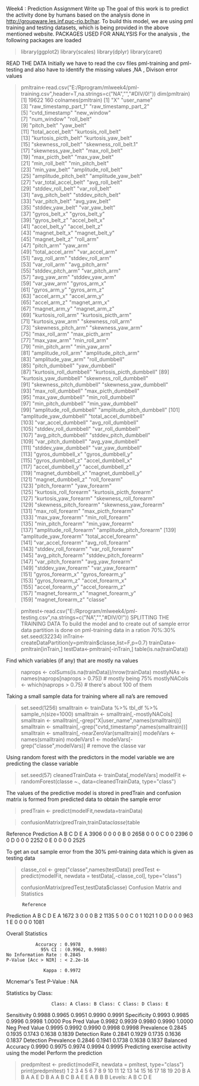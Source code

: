 Week4 : Prediction Assignment Write up
The goal of this work is to predict the activity done by humans based on the analysis done in http://groupware.les.inf.puc-rio.br/har.  To build this model, we are using pml training and testing datasets, which is being provided in the above mentioned website.
PACKAGES USED FOR ANALYSIS
For the analysis , the following packages are loaded
> library(ggplot2)
> library(scales)
> library(dplyr)
> library(caret)

READ THE DATA
Initially we have to read the csv files pml-training  and pml-testing and also have to identify the missing values ,NA , Divison error values
> pmltrain<-read.csv("E:/Rprogram/mlweek4/pml-training.csv",header=T,na.strings=c("NA","","#DIV/0!"))
> dim(pmltrain)
[1] 19622   160
> colnames(pmltrain)
  [1] "X"                        "user_name"               
  [3] "raw_timestamp_part_1"     "raw_timestamp_part_2"    
  [5] "cvtd_timestamp"           "new_window"              
  [7] "num_window"               "roll_belt"               
  [9] "pitch_belt"               "yaw_belt"                
 [11] "total_accel_belt"         "kurtosis_roll_belt"      
 [13] "kurtosis_picth_belt"      "kurtosis_yaw_belt"       
 [15] "skewness_roll_belt"       "skewness_roll_belt.1"    
 [17] "skewness_yaw_belt"        "max_roll_belt"           
 [19] "max_picth_belt"           "max_yaw_belt"            
 [21] "min_roll_belt"            "min_pitch_belt"          
 [23] "min_yaw_belt"             "amplitude_roll_belt"     
 [25] "amplitude_pitch_belt"     "amplitude_yaw_belt"      
 [27] "var_total_accel_belt"     "avg_roll_belt"           
 [29] "stddev_roll_belt"         "var_roll_belt"           
 [31] "avg_pitch_belt"           "stddev_pitch_belt"       
 [33] "var_pitch_belt"           "avg_yaw_belt"            
 [35] "stddev_yaw_belt"          "var_yaw_belt"            
 [37] "gyros_belt_x"             "gyros_belt_y"            
 [39] "gyros_belt_z"             "accel_belt_x"            
 [41] "accel_belt_y"             "accel_belt_z"            
 [43] "magnet_belt_x"            "magnet_belt_y"           
 [45] "magnet_belt_z"            "roll_arm"                
 [47] "pitch_arm"                "yaw_arm"                 
 [49] "total_accel_arm"          "var_accel_arm"           
 [51] "avg_roll_arm"             "stddev_roll_arm"         
 [53] "var_roll_arm"             "avg_pitch_arm"           
 [55] "stddev_pitch_arm"         "var_pitch_arm"           
 [57] "avg_yaw_arm"              "stddev_yaw_arm"          
 [59] "var_yaw_arm"              "gyros_arm_x"             
 [61] "gyros_arm_y"              "gyros_arm_z"             
 [63] "accel_arm_x"              "accel_arm_y"             
 [65] "accel_arm_z"              "magnet_arm_x"            
 [67] "magnet_arm_y"             "magnet_arm_z"            
 [69] "kurtosis_roll_arm"        "kurtosis_picth_arm"      
 [71] "kurtosis_yaw_arm"         "skewness_roll_arm"       
 [73] "skewness_pitch_arm"       "skewness_yaw_arm"        
 [75] "max_roll_arm"             "max_picth_arm"           
 [77] "max_yaw_arm"              "min_roll_arm"            
 [79] "min_pitch_arm"            "min_yaw_arm"             
 [81] "amplitude_roll_arm"       "amplitude_pitch_arm"     
 [83] "amplitude_yaw_arm"        "roll_dumbbell"           
 [85] "pitch_dumbbell"           "yaw_dumbbell"            
 [87] "kurtosis_roll_dumbbell"   "kurtosis_picth_dumbbell" 
 [89] "kurtosis_yaw_dumbbell"    "skewness_roll_dumbbell"  
 [91] "skewness_pitch_dumbbell"  "skewness_yaw_dumbbell"   
 [93] "max_roll_dumbbell"        "max_picth_dumbbell"      
 [95] "max_yaw_dumbbell"         "min_roll_dumbbell"       
 [97] "min_pitch_dumbbell"       "min_yaw_dumbbell"        
 [99] "amplitude_roll_dumbbell"  "amplitude_pitch_dumbbell"
[101] "amplitude_yaw_dumbbell"   "total_accel_dumbbell"    
[103] "var_accel_dumbbell"       "avg_roll_dumbbell"       
[105] "stddev_roll_dumbbell"     "var_roll_dumbbell"       
[107] "avg_pitch_dumbbell"       "stddev_pitch_dumbbell"   
[109] "var_pitch_dumbbell"       "avg_yaw_dumbbell"        
[111] "stddev_yaw_dumbbell"      "var_yaw_dumbbell"        
[113] "gyros_dumbbell_x"         "gyros_dumbbell_y"        
[115] "gyros_dumbbell_z"         "accel_dumbbell_x"        
[117] "accel_dumbbell_y"         "accel_dumbbell_z"        
[119] "magnet_dumbbell_x"        "magnet_dumbbell_y"       
[121] "magnet_dumbbell_z"        "roll_forearm"            
[123] "pitch_forearm"            "yaw_forearm"             
[125] "kurtosis_roll_forearm"    "kurtosis_picth_forearm"  
[127] "kurtosis_yaw_forearm"     "skewness_roll_forearm"   
[129] "skewness_pitch_forearm"   "skewness_yaw_forearm"    
[131] "max_roll_forearm"         "max_picth_forearm"       
[133] "max_yaw_forearm"          "min_roll_forearm"        
[135] "min_pitch_forearm"        "min_yaw_forearm"         
[137] "amplitude_roll_forearm"   "amplitude_pitch_forearm" 
[139] "amplitude_yaw_forearm"    "total_accel_forearm"     
[141] "var_accel_forearm"        "avg_roll_forearm"        
[143] "stddev_roll_forearm"      "var_roll_forearm"        
[145] "avg_pitch_forearm"        "stddev_pitch_forearm"    
[147] "var_pitch_forearm"        "avg_yaw_forearm"         
[149] "stddev_yaw_forearm"       "var_yaw_forearm"         
[151] "gyros_forearm_x"          "gyros_forearm_y"         
[153] "gyros_forearm_z"          "accel_forearm_x"         
[155] "accel_forearm_y"          "accel_forearm_z"         
[157] "magnet_forearm_x"         "magnet_forearm_y"        
[159] "magnet_forearm_z"         "classe"

>pmltest<-read.csv("E:/Rprogram/mlweek4/pml-testing.csv",na.strings=c("NA","","#DIV/0!"))
SPLITTING THE TRAINING DATA
To build the model and to create out of sample error data partition is done on pml-training data in a ration 70%:30% 
> set.seed(32234)
> inTrain<-createDataPartition(y=pmltrain$classe,list=F,p=0.7)
> trainData<-pmltrain[inTrain,]
> testData<-pmltrain[-inTrain,]
> table(is.na(trainData))

Find which variables (if any) that are mostly na values
> naprops <- colSums(is.na(trainData))/nrow(trainData)
> mostlyNAs <- names(naprops[naprops > 0.75]) # mostly being 75%
> mostlyNACols <- which(naprops > 0.75) # there's about 100 of them

Taking a small sample data for training where all na’s are removed  
> set.seed(1256)
> smalltrain <- trainData %>% tbl_df %>% sample_n(size=1000)
> smalltrain <- smalltrain[,-mostlyNACols]
> smalltrain <- smalltrain[,-grep("X|user_name",names(smalltrain))]
> smalltrain <- smalltrain[,-grep("cvtd_timestamp",names(smalltrain))]
> smalltrain <- smalltrain[,-nearZeroVar(smalltrain)]
> modelVars <- names(smalltrain)
> modelVars1 <- modelVars[-grep("classe",modelVars)] # remove the classe var

Using random forest  with the predictors in the model variable we are predicting the classe variable
> set.seed(57)
> cleanedTrainData <- trainData[,modelVars]
> modelFit <- randomForest(classe ~., data=cleanedTrainData, type="class")

The values of the predictive model is stored in predTrain and confusion matrix is formed from predicted data to obtain the sample error
> predTrain <- predict(modelFit,newdata=trainData)
 
> confusionMatrix(predTrain,trainData$classe)$table

Reference
Prediction    A    B    C    D    E
         A 3906    0    0    0    0
         B    0 2658    0    0    0
         C    0    0 2396    0    0
         D    0    0    0 2252    0
         E    0    0    0    0 2525

To get an out sample error from the 30% pml-training data which is given as testing data
> classe_col <- grep("classe",names(testData))
> predTest <- predict(modelFit, newdata = testData[,-classe_col], type="class")
> 
> confusionMatrix(predTest,testData$classe)
Confusion Matrix and Statistics

          Reference
Prediction    A    B    C    D    E
         A 1672    3    0    0    0
         B    2 1135    5    0    0
         C    0    1 1021    1    0
         D    0    0    0  963    1
         E    0    0    0    0 1081

Overall Statistics
                                          
               Accuracy : 0.9978          
                 95% CI : (0.9962, 0.9988)
    No Information Rate : 0.2845          
    P-Value [Acc > NIR] : < 2.2e-16       
                                          
                  Kappa : 0.9972          
 Mcnemar's Test P-Value : NA              

Statistics by Class:

                     Class: A Class: B Class: C Class: D Class: E
Sensitivity            0.9988   0.9965   0.9951   0.9990   0.9991
Specificity            0.9993   0.9985   0.9996   0.9998   1.0000
Pos Pred Value         0.9982   0.9939   0.9980   0.9990   1.0000
Neg Pred Value         0.9995   0.9992   0.9990   0.9998   0.9998
Prevalence             0.2845   0.1935   0.1743   0.1638   0.1839
Detection Rate         0.2841   0.1929   0.1735   0.1636   0.1837
Detection Prevalence   0.2846   0.1941   0.1738   0.1638   0.1837
Balanced Accuracy      0.9990   0.9975   0.9974   0.9994   0.9995
Predicting exercise activity using the model
Perform the prediction
> predpmltest <- predict(modelFit, newdata = pmltest, type="class")
> print(predpmltest)
1  2  3  4  5  6  7  8  9 10 11 12 13 14 15 16 17 18 19 20 
 B  A  B  A  A  E  D  B  A  A  B  C  B  A  E  E  A  B  B  B 
Levels: A B C D E

